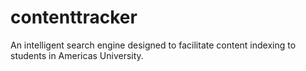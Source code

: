 # contenttracker
An intelligent search engine designed to facilitate content indexing to students in Americas University.
